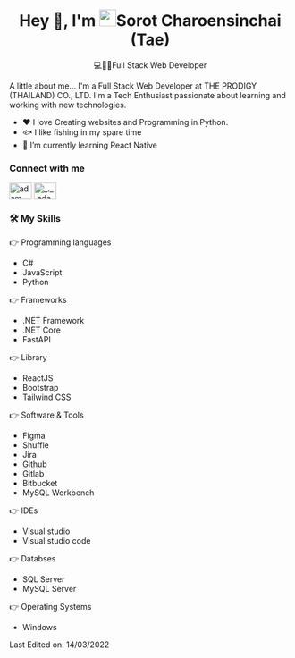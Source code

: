 <div align="center">
  <h1 align="center">Hey 👋, I'm <img src="https://emojis.slackmojis.com/emojis/images/1531849430/4246/blob-sunglasses.gif?1531849430" width="30"/>Sorot Charoensinchai (Tae)</h1>
  <p>💻👨‍💻Full Stack Web Developer</p>
</div>
A little about me...
I'm a Full Stack Web Developer at THE PRODIGY (THAILAND) CO., LTD. I'm a Tech Enthusiast passionate about learning and working with new technologies.
<ul>
  <li>❤️ I love Creating websites and Programming in Python.</li>
  <li>🐟 I like fishing in my spare time</li>
  <li>📘 I’m currently learning React Native</li>
</ul>
<h3 align="left">Connect with me</h3>
<p align="left">
  <a href="https://web.facebook.com/TaeSorot/" target="blank"><img align="center"
      src="https://raw.githubusercontent.com/rahuldkjain/github-profile-readme-generator/master/src/images/icons/Social/facebook.svg"
      alt="adam pithen wala" height="30" width="40" /></a>
  <a href="https://www.instagram.com/taemoolopliam/" target="blank"><img align="center"
      src="https://raw.githubusercontent.com/rahuldkjain/github-profile-readme-generator/master/src/images/icons/Social/instagram.svg"
      alt="_._.adam._" height="30" width="40" /></a>
</p>
<h3 align="left">🛠️ My Skills</h3>
👉 Programming languages
  <ul>
    <li>C#</li>
    <li>JavaScript</li>
    <li>Python</li>
  </ul>
👉 Frameworks
   <ul>
    <li>.NET Framework</li>
    <li>.NET Core</li>
    <li>FastAPI</li>
  </ul>
👉 Library
   <ul>
    <li>ReactJS</li>
    <li>Bootstrap</li>
    <li>Tailwind CSS</li>
  </ul>
👉 Software & Tools
   <ul>
    <li>Figma</li>
    <li>Shuffle</li>
    <li>Jira</li>
    <li>Github</li>
    <li>Gitlab</li>
    <li>Bitbucket</li>   
    <li>MySQL Workbench</li>   
  </ul>
👉 IDEs 
  <ul>
    <li>Visual studio</li>
    <li>Visual studio code</li>
  </ul>
👉 Databses 
  <ul>
    <li>SQL Server</li>
    <li>MySQL Server</li>
  </ul>
👉 Operating Systems 
 <ul>
  <li>Windows</li>
</ul>






Last Edited on: 14/03/2022
